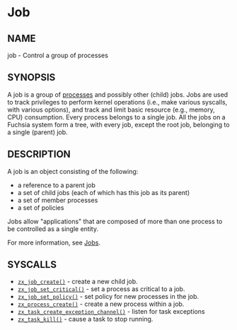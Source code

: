 # Job

## NAME

job - Control a group of processes

## SYNOPSIS

A job is a group of [processes](process.md) and possibly other (child)
jobs. Jobs are used to track privileges to perform kernel operations (i.e., make
various syscalls, with various options), and track and limit basic resource
(e.g., memory, CPU) consumption. Every process belongs to a single job. All the
jobs on a Fuchsia system form a tree, with every job, except the root job,
belonging to a single (parent) job.

## DESCRIPTION

A job is an object consisting of the following:

+ a reference to a parent job
+ a set of child jobs (each of which has this job as its parent)
+ a set of member processes
+ a set of policies

Jobs allow "applications" that are composed of more than one process to be
controlled as a single entity.

For more information, see [Jobs](/docs/concepts/process/jobs.md).


## SYSCALLS

 - [`zx_job_create()`] - create a new child job.
 - [`zx_job_set_critical()`] - set a process as critical to a job.
 - [`zx_job_set_policy()`] - set policy for new processes in the job.
 - [`zx_process_create()`] - create a new process within a job.
 - [`zx_task_create_exception_channel()`] - listen for task exceptions
 - [`zx_task_kill()`] - cause a task to stop running.

[`zx_job_create()`]: /reference/syscalls/job_create.md
[`zx_job_set_critical()`]: /reference/syscalls/job_set_critical.md
[`zx_job_set_policy()`]: /reference/syscalls/job_set_policy.md
[`zx_process_create()`]: /reference/syscalls/process_create.md
[`zx_task_create_exception_channel()`]: /reference/syscalls/task_create_exception_channel.md
[`zx_task_kill()`]: /reference/syscalls/task_kill.md
